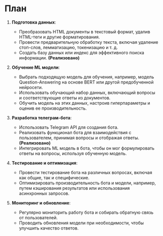 # План 

1. **Подготовка данных**:
    - Преобразовать HTML документы в текстовый формат, удалив HTML-теги и другие форматирования.
    - Провести предварительную обработку текста, включая удаление стоп-слов, лемматизацию, токенизацию и т. д.
    - Создать базу данных или индекс для эффективного поиска информации. **(Реализовано)**

2. **Обучение ML модели**:
    - Выбрать подходящую модель для обучения, например, модель Question-Answering на основе BERT или другой
      предобученной нейросети.
    - Использовать обучающий набор данных, включающий вопросы и соответствующие ответы из документов.
    - Обучить модель на этих данных, настроив гиперпараметры и оценив ее производительность.

3. **Разработка телеграм-бота**:
    - Использовать Telegram API для создания бота.
    - Реализовать функционал бота для взаимодействия с пользователем, принимая вопросы и отображая ответы. **(Реализовано)**
    - Интегрировать ML модель в бота, чтобы он мог формулировать ответы на вопросы, используя обученную модель.

4. **Тестирование и оптимизация**:
    - Провести тестирование бота на различных вопросах, включая как общие, так и специфические.
    - Оптимизировать производительность бота и модели, например, путем кэширования результатов или использования
      асинхронных запросов.

5. **Мониторинг и обновление**:
    - Регулярно мониторить работу бота и собирать обратную связь от пользователей.
    - Проводить обновления модели при необходимости, чтобы улучшить качество ответов.